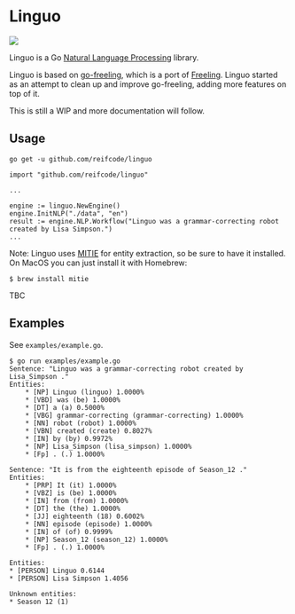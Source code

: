 # Linguo

![](http://i.imgur.com/LYYiWx5.jpg)

Linguo is a Go [Natural Language Processing](https://en.wikipedia.org/wiki/Natural_language_processing) library.

Linguo is based on [go-freeling](https://github.com/advancedlogic/go-freeling), which is a port of [Freeling](http://nlp.lsi.upc.edu/freeling/). Linguo started as an attempt to clean up and improve go-freeling, adding more features on top of it.

This is still a WIP and more documentation will follow.

## Usage

`go get -u github.com/reifcode/linguo`

```
import "github.com/reifcode/linguo"

...

engine := linguo.NewEngine()
engine.InitNLP("./data", "en")
result := engine.NLP.Workflow("Linguo was a grammar-correcting robot created by Lisa Simpson.")
...
```

Note: Linguo uses [MITIE](https://github.com/mit-nlp/MITIE) for entity extraction, so be sure to have it installed. On MacOS you can just install it with Homebrew:

```
$ brew install mitie
```


TBC

## Examples

See `examples/example.go`.

```
$ go run examples/example.go
Sentence: "Linguo was a grammar-correcting robot created by Lisa_Simpson ."
Entities:
	* [NP] Linguo (linguo) 1.0000%
	* [VBD] was (be) 1.0000%
	* [DT] a (a) 0.5000%
	* [VBG] grammar-correcting (grammar-correcting) 1.0000%
	* [NN] robot (robot) 1.0000%
	* [VBN] created (create) 0.8027%
	* [IN] by (by) 0.9972%
	* [NP] Lisa_Simpson (lisa_simpson) 1.0000%
	* [Fp] . (.) 1.0000%

Sentence: "It is from the eighteenth episode of Season_12 ."
Entities:
	* [PRP] It (it) 1.0000%
	* [VBZ] is (be) 1.0000%
	* [IN] from (from) 1.0000%
	* [DT] the (the) 1.0000%
	* [JJ] eighteenth (18) 0.6002%
	* [NN] episode (episode) 1.0000%
	* [IN] of (of) 0.9999%
	* [NP] Season_12 (season_12) 1.0000%
	* [Fp] . (.) 1.0000%

Entities:
* [PERSON] Linguo 0.6144
* [PERSON] Lisa Simpson 1.4056

Unknown entities:
* Season 12 (1)
```
